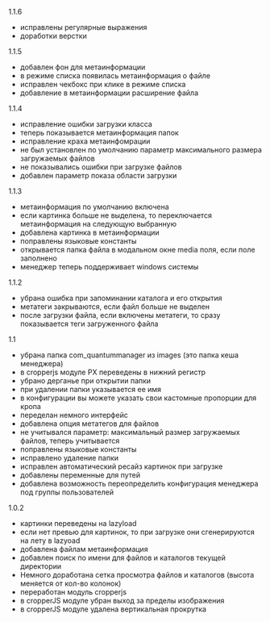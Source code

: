 1.1.6
- исправлены регулярные выражения
- доработки верстки

1.1.5
- добавлен фон для метаинформации
- в режиме списка появилась метаинформация о файле
- исправлен чекбокс при клике в режиме списка
- добавление в метаинформации расширение файла

1.1.4
- исправление ошибки загрузки класса
- теперь показывается метаинформация папок
- исправление краха метаинфомрации
- не был установлен по умолчанию параметр максимального размера загружаемых файлов
- не показывались ошибки при загрузке файлов
- добавлен параметр показа области загрузки

1.1.3
- метаинформация по умолчанию включена
- если картинка больше не выделена, то переключается метаинформация на следующую выбранную
- добавлена картинка в метаинформации
- поправлены языковые константы
- открывается папка файла в модальном окне media поля, если поле заполнено
- менеджер теперь поддерживает windows системы

1.1.2
- убрана ошибка при запоминании каталога и его открытия
- метатеги закрываются, если файл больше не выделен
- после загрузки файла, если включены метатеги, то сразу показывается теги загруженного файла

1.1
- убрана папка com_quantummanager из images (это папка кеша менеджера)
- в cropperjs модуле PX переведены в нижний регистр
- убрано дерганье при открытии папки
- при удалении папки указывается ее имя 
- в конфигурации вы можете указать свои кастомные пропорции для кропа
- переделан немного интерфейс
- добавлена опция метатегов для файлов
- не учитывался параметр: максимальный размер загружаемых файлов, теперь учитывается
- поправлены языковые константы
- исправлено удаление папки
- исправлен автоматический ресайз картинок при загрузке
- добавлены переменные для путей
- добавлена возможность переопределить конфигурация менеджера под группы пользователей

1.0.2
- картинки переведены на lazyload
- если нет превью для картинок, то при загрузке они сгенерируются на лету в lazyoad
- добавлена файлам метаинформация
- добавлен поиск по имени для файлов и каталогов текущей директории 
- Немного доработана сетка просмотра файлов и каталогов (высота меняется от кол-во колонок)
- переработан модуль cropperjs
- в cropperJS модуле убран выход за пределы изображения
- в cropperJS модуле удалена вертикальная прокрутка